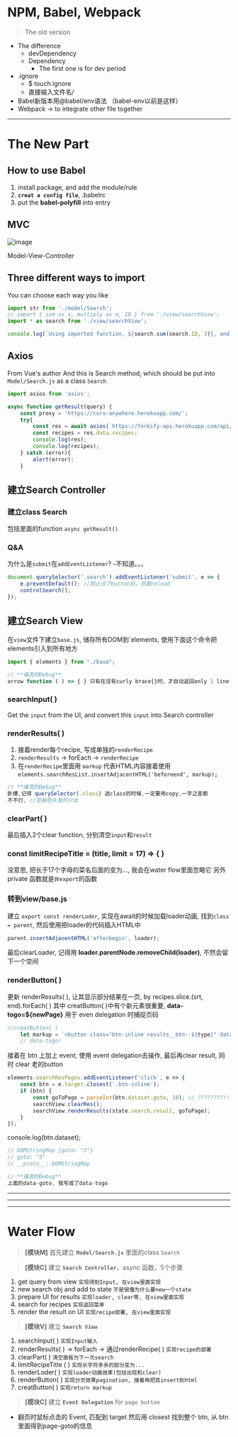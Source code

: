 # NPM, Babel, Webpack
> The old version
- The difference
    - devDependency
    - Dependency
        - The first one is for dev period
- .ignore
    - $ touch ignore
    - 直接输入文件名/
- Babel新版本用@babel/env语法 （babel-env以前是这样）
- Webpack -> to integrate other file together



---
# The New Part
## How to use Babel
1. install package, and add the module/rule
2. **`creat a config file`**, .babelrc
3. put the **babel-polyfill** into entry



## MVC
![image](https://user-images.githubusercontent.com/57960778/69845223-7a247e00-1235-11ea-92fe-38adc44cc5b6.png)

Model-View-Controller



## Three different ways to import
You can choose each way you like
```js
import str from './model/Search';
// import { sum as s, multiply as m, ID } from './view/searchView';
import * as search from './view/searchView';

console.log(`Using imported function, ${search.sum(search.ID, 3)}, and multiply ${search.multiply(3,5)}, ${str}`);
```



## Axios
From Vue's author
And this is Search method, which should be put into `Model/Search.js` as a class `Search`
```js
import axios from 'axios';

async function getResult(query) {
    const proxy = 'https://cors-anywhere.herokuapp.com/';
    try{
        const res = await axios(`https://forkify-api.herokuapp.com/api/search?&q=${query}`);
        const recipes = res.data.recipes;
        console.log(res);
        console.log(recipes);
    } catch (error){
        alert(error);
    }
```


## 建立Search Controller
### 建立class Search
包括里面的function `async getResult()`


### Q&A
为什么是`submit`在`addEventListener`?
-不知道。。。
```js
document.querySelector('.search').addEventListener('submit', e => {
    e.preventDefault(); //阻止点了button后，页面reload
    controlSearch();
});
```


## 建立Search View
在`view`文件下建立`base.js`, 储存所有DOM到`elements, 使用下面这个命令把elements引入到所有地方
```js
import { elements } from "./base";
```
```js
// **痛苦的Debug**
arrow function ( ) => { } 只有在没有curly brace{}时，才自动返回only 1 line
```

### searchInput( )
Get the `input` from the UI, and convert this `input` into Search controller


### renderResults( )
1. 接着render每个recipe, 写成单独的`renderRecipe` 
2. `renderResults` -> forEach -> `renderRecipe`
3. 在`renderRecipe`里面用 `markup` 代表HTML内容接着使用 
`elements.searchResList.insertAdjacentHTML('beforeend', markup);`
```js
// **痛苦的Debug**
卧槽,记得 querySelector(.class) 选class的时候,一定要用copy,一字之差都
不不行, //亚麻色头发的少女
```

### clearPart( )
最后插入2个clear function, 分别清空`input`和`result`


### const limitRecipeTitle = (title, limit = 17) => { }
没意思, 把长于17个字母的菜名后面的变为..., 我会在water flow里面忽略它
另外 private 函数就是`非export`的函数


### 转到view/base.js
建立 `export const renderLoder`, 实现在await的时候加载loader动画, 找到`class = parent`, 然后使用把loader的代码插入HTML中
```js
parent.insertAdjacentHTML('afterbegin', loader); 
```
最后clearLoader, 记得用 **loader.parentNode.removeChild(loader)**, 不然会留下一个空间


### renderButton( )
更新 renderResults( ), 让其显示部分结果在一页, by recipes.slice.(srt, end).forEach( )
其中 creatButton( )中有个新元素很重要, **data-togo=${newPage}** 用于 even delegation 时捕捉页码
```js
//creatButton( )
    let markup = `<button class="btn-inline results__btn--${type}" data-togo=${newPage} > `;
    // data-togo!
```
接着在 btn 上加上 event, 使用 event delegation去操作, 最后再clear result, 同时 clear 老的button
```js
elements.searchResPages.addEventListener('click', e => {
    const btn = e.target.closest('.btn-inline');
    if (btn) {
        const goToPage = parseInt(btn.dataset.goto, 10); // ????????!!!!!!   dataset, 10
        searchView.clearRes();
        searchView.renderResults(state.search.result, goToPage);
    }
});
```

console.log(btn.dataset);
```js
// DOMStringMap {goto: "3"}
// goto: "3"
// __proto__: DOMStringMap
```

```js
// **痛苦的Debug**
上面的data-goto, 我写成了data-togo
```







---
---
---
# Water Flow
>**[模块M]** 首先建立 **`Model/Search.js`** 里面的class `Search` 

>**[模块C]** 建立 **`Search Controller`**，async 函数，5个步骤

1. get query from view `实现得到Input, 在view里面实现`
2. new search obj and add to state `不是很懂为什么要new一个state`
3. prepare UI for results `实现loader, clear等, 在view里面实现`
4. search for recipes `实现返回菜单`
5. render the result on UI `实现recipe部署, 在view里面实现`

>**[模块V]** 建立 **`Search View`** 

1. searchInput( ) `实现Input输入`
2. renderResults( ) -> forEach -> 通过renderRecipe( ) `实现recipe的部署`
3. clearPart( ) `清空面板为下一次search`
4. limitRecipeTitle ( ) `实现长字符多余的部分变为...`
5. renderLoder( ) `实现loader动画效果(包括出现和clear)`
6. renderButton( ) `实现分页效果pagination, 接着再把其insert到html`
7. creatButton( ) `实现return markup`

>**[模块C]** 建立 **`Event Delegation`** for `page button`

- 翻页时鼠标点击的 Event, 匹配到 target 然后用 closest 找到整个 btn, 从 btn 里面得到page-goto的信息






